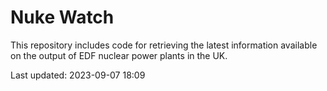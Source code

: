 # Nuke Watch

This repository includes code for retrieving the latest information available on the output of EDF nuclear power plants in the UK.

Last updated: 2023-09-07 18:09